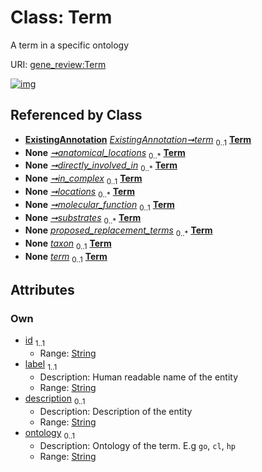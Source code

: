 
# Class: Term

A term in a specific ontology

URI: [gene_review:Term](https://w3id.org/ai4curation/gene_review/Term)


[![img](https://yuml.me/diagram/nofunky;dir:TB/class/[ExistingAnnotation]++-%20term%200..1>[Term&#124;id:string;label:string;description:string%20%3F;ontology:string%20%3F],[CoreFunction]++-%20anatomical_locations%200..*>[Term],[CoreFunction]++-%20directly_involved_in%200..*>[Term],[CoreFunction]++-%20in_complex%200..1>[Term],[CoreFunction]++-%20locations%200..*>[Term],[CoreFunction]++-%20molecular_function%200..1>[Term],[CoreFunction]++-%20substrates%200..*>[Term],[Review]++-%20proposed_replacement_terms%200..*>[Term],[GeneReview]++-%20taxon%200..1>[Term],[ExistingAnnotation]++-%20term(i)%200..1>[Term],[AnnotationExtension]++-%20term%200..1>[Term],[Review],[GeneReview],[ExistingAnnotation],[CoreFunction],[AnnotationExtension])](https://yuml.me/diagram/nofunky;dir:TB/class/[ExistingAnnotation]++-%20term%200..1>[Term&#124;id:string;label:string;description:string%20%3F;ontology:string%20%3F],[CoreFunction]++-%20anatomical_locations%200..*>[Term],[CoreFunction]++-%20directly_involved_in%200..*>[Term],[CoreFunction]++-%20in_complex%200..1>[Term],[CoreFunction]++-%20locations%200..*>[Term],[CoreFunction]++-%20molecular_function%200..1>[Term],[CoreFunction]++-%20substrates%200..*>[Term],[Review]++-%20proposed_replacement_terms%200..*>[Term],[GeneReview]++-%20taxon%200..1>[Term],[ExistingAnnotation]++-%20term(i)%200..1>[Term],[AnnotationExtension]++-%20term%200..1>[Term],[Review],[GeneReview],[ExistingAnnotation],[CoreFunction],[AnnotationExtension])

## Referenced by Class

 *  **[ExistingAnnotation](ExistingAnnotation.md)** *[ExistingAnnotation➞term](ExistingAnnotation_term.md)*  <sub>0..1</sub>  **[Term](Term.md)**
 *  **None** *[➞anatomical_locations](coreFunction__anatomical_locations.md)*  <sub>0..\*</sub>  **[Term](Term.md)**
 *  **None** *[➞directly_involved_in](coreFunction__directly_involved_in.md)*  <sub>0..\*</sub>  **[Term](Term.md)**
 *  **None** *[➞in_complex](coreFunction__in_complex.md)*  <sub>0..1</sub>  **[Term](Term.md)**
 *  **None** *[➞locations](coreFunction__locations.md)*  <sub>0..\*</sub>  **[Term](Term.md)**
 *  **None** *[➞molecular_function](coreFunction__molecular_function.md)*  <sub>0..1</sub>  **[Term](Term.md)**
 *  **None** *[➞substrates](coreFunction__substrates.md)*  <sub>0..\*</sub>  **[Term](Term.md)**
 *  **None** *[proposed_replacement_terms](proposed_replacement_terms.md)*  <sub>0..\*</sub>  **[Term](Term.md)**
 *  **None** *[taxon](taxon.md)*  <sub>0..1</sub>  **[Term](Term.md)**
 *  **None** *[term](term.md)*  <sub>0..1</sub>  **[Term](Term.md)**

## Attributes


### Own

 * [id](id.md)  <sub>1..1</sub>
     * Range: [String](types/String.md)
 * [label](label.md)  <sub>1..1</sub>
     * Description: Human readable name of the entity
     * Range: [String](types/String.md)
 * [description](description.md)  <sub>0..1</sub>
     * Description: Description of the entity
     * Range: [String](types/String.md)
 * [ontology](ontology.md)  <sub>0..1</sub>
     * Description: Ontology of the term. E.g `go`, `cl`, `hp`
     * Range: [String](types/String.md)
